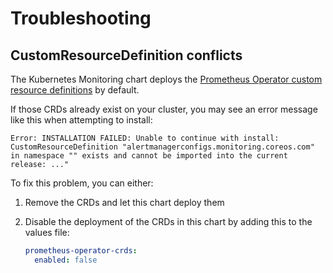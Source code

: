 # Troubleshooting

## CustomResourceDefinition conflicts

The Kubernetes Monitoring chart deploys the [Prometheus Operator custom resource definitions](https://github.com/prometheus-community/helm-charts/tree/main/charts/prometheus-operator-crds) by default.

If those CRDs already exist on your cluster, you may see an error message like this when attempting to install:

```
Error: INSTALLATION FAILED: Unable to continue with install: CustomResourceDefinition "alertmanagerconfigs.monitoring.coreos.com" in namespace "" exists and cannot be imported into the current release: ..."
```

To fix this problem, you can either:
1. Remove the CRDs and let this chart deploy them
2. Disable the deployment of the CRDs in this chart by adding this to the values file:

    ```yaml
    prometheus-operator-crds:
      enabled: false
    ```
